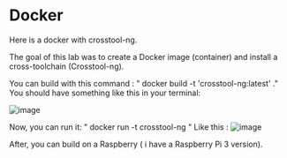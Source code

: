 # Docker

Here is a docker with crosstool-ng.

The goal of this lab was to create a Docker image (container) and install a cross-toolchain (Crosstool-ng).

You can build with this command : " docker build -t 'crosstool-ng:latest' ."
You should have something like this in your terminal:

![image](https://user-images.githubusercontent.com/72147223/116997282-e3d37200-acdc-11eb-8732-286ab564281f.png)


Now, you can run it: " docker run -t crosstool-ng "
Like this : 
![image](https://user-images.githubusercontent.com/72147223/116995951-06648b80-acdb-11eb-8331-bb1f9e7eb222.png)

After, you can build on a Raspberry ( i have a Raspberry Pi 3 version).
